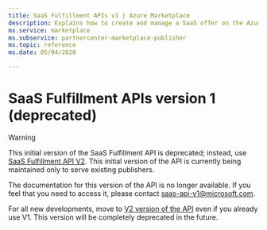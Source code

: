 ```yaml
---
title: SaaS Fulfillment APIs v1 | Azure Marketplace 
description: Explains how to create and manage a SaaS offer on the Azure Marketplace using the associated Fulfillment v1 APIs.
ms.service: marketplace
ms.subservice: partnercenter-marketplace-publisher
ms.topic: reference
ms.date: 05/04/2020

---
```


# SaaS Fulfillment APIs version 1 (deprecated)

> [!WARNING]
> This initial version of the SaaS Fulfillment API is deprecated; instead, use [SaaS Fulfillment API V2](./pc-saas-fulfillment-api-v2.md).  This initial version of the API is currently being maintained only to serve existing publishers. 

The documentation for this version of the API is no longer available. If you feel that you need to access it, please contact saas-api-v1@microsoft.com.

For all new developments, move to [V2 version of the API](./pc-saas-fulfillment-api-v2.md) even if you already use V1. This version will be completely deprecated in the future.


